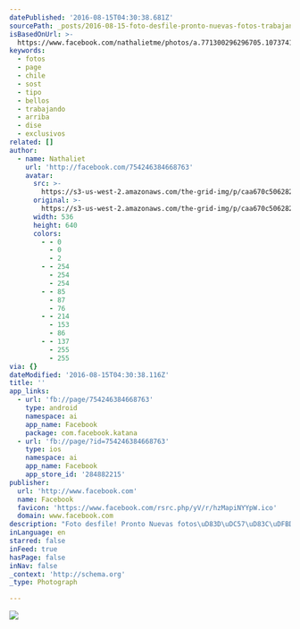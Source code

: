 ```yaml
---
datePublished: '2016-08-15T04:30:38.681Z'
sourcePath: _posts/2016-08-15-foto-desfile-pronto-nuevas-fotos-trabajando-a-ful.md
isBasedOnUrl: >-
  https://www.facebook.com/nathalietme/photos/a.771300296296705.1073741830.754246384668763/981011441992255/?type=3&theater
keywords:
  - fotos
  - page
  - chile
  - sost
  - tipo
  - bellos
  - trabajando
  - arriba
  - dise
  - exclusivos
related: []
author:
  - name: Nathaliet
    url: 'http://facebook.com/754246384668763'
    avatar:
      src: >-
        https://s3-us-west-2.amazonaws.com/the-grid-img/p/caa670c50628221891fa5991f3138861005e77ee.jpg
      original: >-
        https://s3-us-west-2.amazonaws.com/the-grid-img/p/caa670c50628221891fa5991f3138861005e77ee.jpg
      width: 536
      height: 640
      colors:
        - - 0
          - 0
          - 2
        - - 254
          - 254
          - 254
        - - 85
          - 87
          - 76
        - - 214
          - 153
          - 86
        - - 137
          - 255
          - 255
via: {}
dateModified: '2016-08-15T04:30:38.116Z'
title: ''
app_links:
  - url: 'fb://page/754246384668763'
    type: android
    namespace: ai
    app_name: Facebook
    package: com.facebook.katana
  - url: 'fb://page/?id=754246384668763'
    type: ios
    namespace: ai
    app_name: Facebook
    app_store_id: '284882215'
publisher:
  url: 'http://www.facebook.com'
  name: Facebook
  favicon: 'https://www.facebook.com/rsrc.php/yV/r/hzMapiNYYpW.ico'
  domain: www.facebook.com
description: "Foto desfile! Pronto Nuevas fotos\uD83D\uDC57\uD83C\uDFBD\uD83D\uDC56\uD83D\uDC59\uD83D\uDC4C Trabajando a full, gracias a ustedes \uD83D\uDE0A\uD83D\uDE18 Modelo: Satine"
inLanguage: en
starred: false
inFeed: true
hasPage: false
inNav: false
_context: 'http://schema.org'
_type: Photograph

---
```

![](https://s3-us-west-2.amazonaws.com/the-grid-img/p/caa670c50628221891fa5991f3138861005e77ee.jpg)